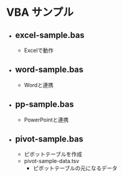 # VBA サンプル


- ## excel-sample.bas
  - Excelで動作


- ## word-sample.bas
  - Wordと連携


- ## pp-sample.bas
  - PowerPointと連携


- ## pivot-sample.bas
  - ピボットテーブルを作成
  - pivot-sample-data.tsv  
    - ピボットテーブルの元になるデータ


